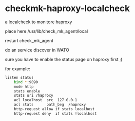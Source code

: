 # checkmk-haproxy-localcheck

a localcheck to monitore haproxy 

place here  /usr/lib/check_mk_agent/local 

restart check_mk_agent

do an service discover in WATO

sure you have to enable the status page on haproxy first ;)

for example:
```bash
listen status
    bind *:9090
    mode http
    stats enable
    stats uri /haproxy
    acl localhost  src  127.0.0.1
    acl stats      path_beg  /haproxy
    http-request allow if stats localhost
    http-request deny  if stats !localhost
```